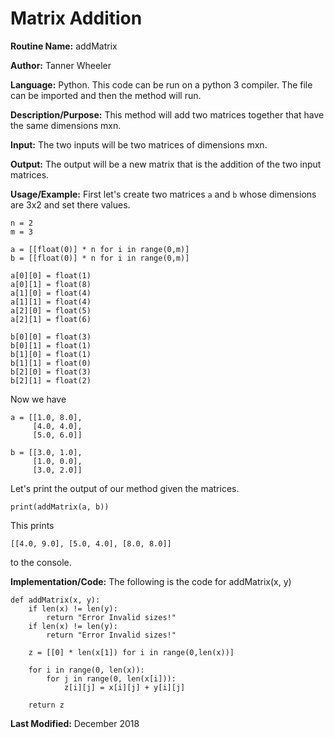 # Matrix Addition

**Routine Name:** addMatrix

**Author:** Tanner Wheeler

**Language:** Python. This code can be run on a python 3 compiler. The file can be imported and then the method will run.

**Description/Purpose:** This method will add two matrices together that have the same dimensions mxn.

**Input:** The two inputs will be two matrices of dimensions mxn.

**Output:** The output will be a new matrix that is the addition of the two input matrices.

**Usage/Example:**
First let's create two matrices `a` and `b` whose dimensions are 3x2 and set there values.
```
n = 2
m = 3

a = [[float(0)] * n for i in range(0,m)]
b = [[float(0)] * n for i in range(0,m)]

a[0][0] = float(1)
a[0][1] = float(8)
a[1][0] = float(4)
a[1][1] = float(4)
a[2][0] = float(5)
a[2][1] = float(6)

b[0][0] = float(3)
b[0][1] = float(1)
b[1][0] = float(1)
b[1][1] = float(0)
b[2][0] = float(3)
b[2][1] = float(2)
```
Now we have 
```
a = [[1.0, 8.0], 
     [4.0, 4.0], 
     [5.0, 6.0]]
     
b = [[3.0, 1.0],
     [1.0, 0.0],
     [3.0, 2.0]]
```
Let's print the output of our method given the matrices.
```
print(addMatrix(a, b))
```
This prints
```
[[4.0, 9.0], [5.0, 4.0], [8.0, 8.0]]
```
to the console.


**Implementation/Code:** The following is the code for addMatrix(x, y)
```
def addMatrix(x, y):
    if len(x) != len(y):
        return "Error Invalid sizes!"
    if len(x) != len(y):
        return "Error Invalid sizes!"
    
    z = [[0] * len(x[1]) for i in range(0,len(x))]
    
    for i in range(0, len(x)):
        for j in range(0, len(x[i])):
            z[i][j] = x[i][j] + y[i][j]
            
    return z
```

**Last Modified:** December 2018


